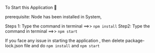 To Start this Application 🚀

prerequisite:
    Node has been installed in System,

Steps 1: 
  Type the command in terminal ==>>  `npm install`
Step2:
  Type the command in terminal ==>>  `npm start`


If you face any issue in starting the application , then delete package-lock.json file and do  `npm install` and `npm start`